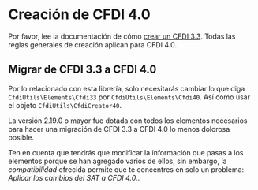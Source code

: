 # Creación de CFDI 4.0

Por favor, lee la documentación de cómo [crear un CFDI 3.3](crear-cfdi.md).
Todas las reglas generales de creación aplican para CFDI 4.0.


## Migrar de CFDI 3.3 a CFDI 4.0

Por lo relacionado con esta librería, solo necesitarás cambiar lo que diga `CfdiUtils\Elements\Cfdi33`
por `CfdiUtils\Elements\Cfdi40`. Así como usar el objeto `CfdiUtils\CfdiCreator40`.

La versión 2.19.0 o mayor fue dotada con todos los elementos necesarios para hacer una migración
de CFDI 3.3 a CFDI 4.0 lo menos dolorosa posible.

Ten en cuenta que tendrás que modificar la información que pasas a los elementos porque se han agregado
varios de ellos, sin embargo, la *compatibilidad* ofrecida permite que te concentres en solo un problema:
*Aplicar los cambios del SAT a CFDI 4.0.*.


